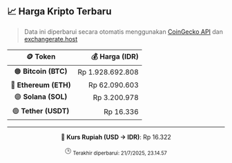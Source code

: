 

<!-- HARGA_KRIPTO -->
## 📈 Harga Kripto Terbaru

> Data ini diperbarui secara otomatis menggunakan [CoinGecko API](https://www.coingecko.com/) dan [exchangerate.host](https://exchangerate.host/)

<div align="center">

| 🪙 Token | 💰 Harga (IDR) |
|:------:|---------------:|
| 🟠 **Bitcoin (BTC)**   | Rp 1.928.692.808 |
| 🔵 **Ethereum (ETH)**  | Rp 62.090.603 |
| 🟣 **Solana (SOL)**    | Rp 3.200.978 |
| 🟢 **Tether (USDT)**   | Rp 16.336 |

---

💱 **Kurs Rupiah (USD → IDR)**: Rp 16.322

🕒 <sub>Terakhir diperbarui: 21/7/2025, 23.14.57</sub>

</div>
<!-- /HARGA_KRIPTO -->